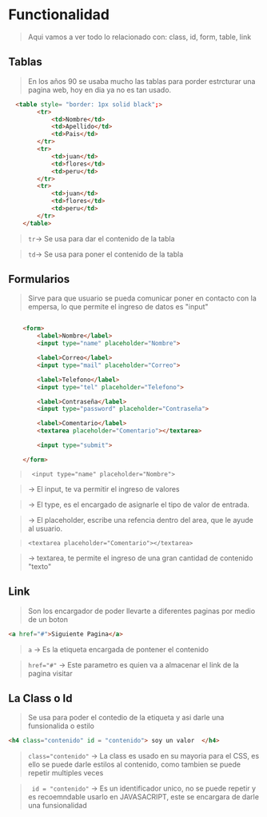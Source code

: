 # Functionalidad

> Aqui vamos a ver todo lo relacionado con: class, id, form, table, link

## Tablas 

> En los años 90 se usaba mucho las tablas para porder estrcturar una pagina web, hoy en dia ya no es tan usado.

``` html
  <table style= "border: 1px solid black";>
        <tr>
            <td>Nombre</td>
            <td>Apellido</td>
            <td>Pais</td>
        </tr>
        <tr>
            <td>juan</td>
            <td>flores</td>
            <td>peru</td>
        </tr>
        <tr>
            <td>juan</td>
            <td>flores</td>
            <td>peru</td>
        </tr>
    </table>

```

>` tr `->  Se usa para dar el contenido de la tabla

> `td`-> Se usa para poner el contenido de la tabla

## Formularios

> Sirve para que usuario se pueda comunicar poner en contacto con la empersa, lo que permite el ingreso de datos es "input"

``` html

    <form>
        <label>Nombre</label>
        <input type="name" placeholder="Nombre">

        <label>Correo</label>
        <input type="mail" placeholder="Correo">

        <label>Telefono</label>
        <input type="tel" placeholder="Telefono">

        <label>Contraseña</label>
        <input type="password" placeholder="Contraseña">

        <label>Comentario</label>     
        <textarea placeholder="Comentario"></textarea>

        <input type="submit">

    </form>

```

> ` <input type="name" placeholder="Nombre">` 

> -> El input, te va permitir el ingreso de valores

> -> El type, es el encargado de asignarle el tipo de valor de entrada.

> -> El placeholder, escribe una refencia dentro del area, que le ayude al usuario.

> `<textarea placeholder="Comentario"></textarea>`

> -> textarea, te permite el ingreso de una gran cantidad de contenido "texto"



## Link



> Son los encargador de poder llevarte a diferentes paginas por medio de un boton

``` html
<a href="#">Siguiente Pagina</a> 
```

> `a` -> Es la etiqueta encargada de pontener el contenido 

> `href="#"` -> Este parametro es quien va a almacenar el link de la pagina visitar


## La Class o Id

> Se usa para poder el contedio de la etiqueta y asi darle una funsionalida o estilo

``` html
<h4 class="contenido" id = "contenido"> soy un valor  </h4>
```

> `class="contenido"` -> La class es usado en su mayoria para el CSS, es ello se puede darle estilos al contenido, como tambien se puede repetir multiples veces 

> ` id = "contenido"` ->  Es un identificador unico, no se puede repetir y es recoemndable usarlo en JAVASACRIPT, este se encargara de darle una funsionalidad